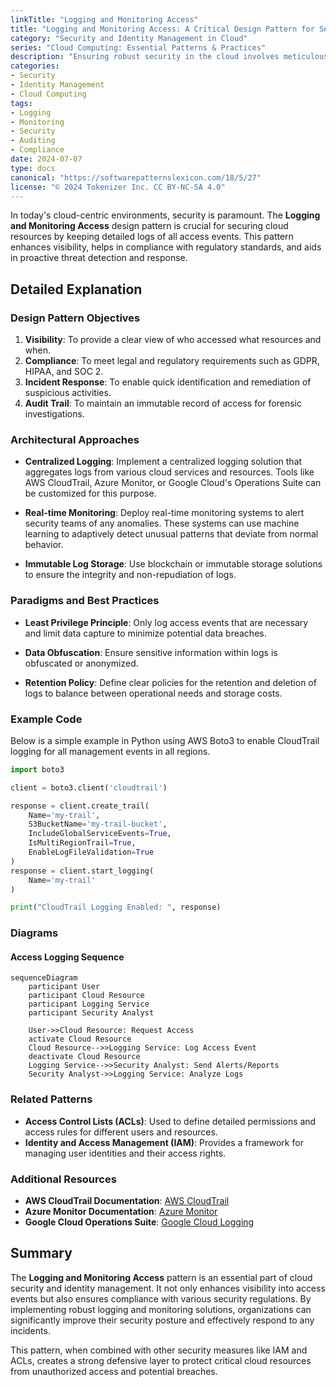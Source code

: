 ```yaml
---
linkTitle: "Logging and Monitoring Access"
title: "Logging and Monitoring Access: A Critical Design Pattern for Security"
category: "Security and Identity Management in Cloud"
series: "Cloud Computing: Essential Patterns & Practices"
description: "Ensuring robust security in the cloud involves meticulously logging and monitoring access to sensitive resources. This pattern provides a detailed framework for implementing logging and monitoring solutions to enhance security and facilitate audits."
categories:
- Security
- Identity Management
- Cloud Computing
tags:
- Logging
- Monitoring
- Security
- Auditing
- Compliance
date: 2024-07-07
type: docs
canonical: "https://softwarepatternslexicon.com/18/5/27"
license: "© 2024 Tokenizer Inc. CC BY-NC-SA 4.0"
---
```



In today's cloud-centric environments, security is paramount. The **Logging and Monitoring Access** design pattern is crucial for securing cloud resources by keeping detailed logs of all access events. This pattern enhances visibility, helps in compliance with regulatory standards, and aids in proactive threat detection and response.

## Detailed Explanation

### Design Pattern Objectives

1. **Visibility**: To provide a clear view of who accessed what resources and when.
2. **Compliance**: To meet legal and regulatory requirements such as GDPR, HIPAA, and SOC 2.
3. **Incident Response**: To enable quick identification and remediation of suspicious activities.
4. **Audit Trail**: To maintain an immutable record of access for forensic investigations.

### Architectural Approaches

- **Centralized Logging**: Implement a centralized logging solution that aggregates logs from various cloud services and resources. Tools like AWS CloudTrail, Azure Monitor, or Google Cloud's Operations Suite can be customized for this purpose.
  
- **Real-time Monitoring**: Deploy real-time monitoring systems to alert security teams of any anomalies. These systems can use machine learning to adaptively detect unusual patterns that deviate from normal behavior.
  
- **Immutable Log Storage**: Use blockchain or immutable storage solutions to ensure the integrity and non-repudiation of logs.

### Paradigms and Best Practices

- **Least Privilege Principle**: Only log access events that are necessary and limit data capture to minimize potential data breaches.
  
- **Data Obfuscation**: Ensure sensitive information within logs is obfuscated or anonymized.
  
- **Retention Policy**: Define clear policies for the retention and deletion of logs to balance between operational needs and storage costs.

### Example Code

Below is a simple example in Python using AWS Boto3 to enable CloudTrail logging for all management events in all regions.

```python
import boto3

client = boto3.client('cloudtrail')

response = client.create_trail(
    Name='my-trail',
    S3BucketName='my-trail-bucket',
    IncludeGlobalServiceEvents=True,
    IsMultiRegionTrail=True,
    EnableLogFileValidation=True
)
response = client.start_logging(
    Name='my-trail'
)

print("CloudTrail Logging Enabled: ", response)
```

### Diagrams

#### Access Logging Sequence

```mermaid
sequenceDiagram
    participant User
    participant Cloud Resource
    participant Logging Service
    participant Security Analyst

    User->>Cloud Resource: Request Access
    activate Cloud Resource
    Cloud Resource-->>Logging Service: Log Access Event
    deactivate Cloud Resource
    Logging Service-->>Security Analyst: Send Alerts/Reports
    Security Analyst->>Logging Service: Analyze Logs
```

### Related Patterns

- **Access Control Lists (ACLs)**: Used to define detailed permissions and access rules for different users and resources.
- **Identity and Access Management (IAM)**: Provides a framework for managing user identities and their access rights.
  
### Additional Resources

- **AWS CloudTrail Documentation**: [AWS CloudTrail](https://docs.aws.amazon.com/awscloudtrail/latest/userguide/cloudtrail-user-guide.html)
- **Azure Monitor Documentation**: [Azure Monitor](https://docs.microsoft.com/en-us/azure/azure-monitor/overview)
- **Google Cloud Operations Suite**: [Google Cloud Logging](https://cloud.google.com/logging/docs)

## Summary

The **Logging and Monitoring Access** pattern is an essential part of cloud security and identity management. It not only enhances visibility into access events but also ensures compliance with various security regulations. By implementing robust logging and monitoring solutions, organizations can significantly improve their security posture and effectively respond to any incidents.

This pattern, when combined with other security measures like IAM and ACLs, creates a strong defensive layer to protect critical cloud resources from unauthorized access and potential breaches.
